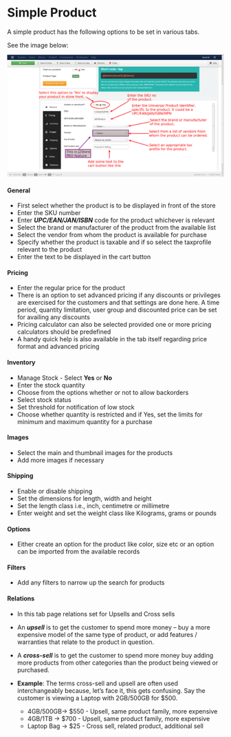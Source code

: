 # Simple Product

A simple product has the following options to be set in various tabs.

See the image below:

![Simple Product](product_simple_general.png)
#### General
* First select whether the product is to be displayed in front of the store
* Enter the SKU number
* Enter ***UPC/EAN/JAN/ISBN*** code for the product whichever is relevant
* Select the brand or manufacturer of the product from the available list
* Select the vendor from whom the product is available for purchase
* Specify whether the product is taxable and if so select the taxprofile relevant to the product
* Enter the text to be displayed in the cart button

#### Pricing
* Enter the regular price for the product
* There is an option to set advanced pricing if any discounts or privileges are exercised for the customers and that settings are done here. A time period, quantity limitation, user group and discounted price can be set for availing any discounts
* Pricing calculator can also be selected provided one or more pricing calculators should be predefined
* A handy quick help is also available in the tab itself regarding price format and advanced pricing

#### Inventory
* Manage Stock - Select **Yes** or **No**
* Enter the stock quantity
* Choose from the options whether or not to allow backorders
* Select stock status
* Set threshold for notification of low stock
* Choose whether quantity is restricted and if Yes, set the limits for minimum and maximum quantity for a purchase

#### Images
* Select the main and thumbnail images for the products
* Add more images if necessary

#### Shipping
* Enable or disable shipping
* Set the dimensions for length, width and height
* Set the length class i.e., inch, centimetre or millimetre
* Enter weight and set the weight class like Kilograms, grams or pounds

#### Options
* Either create an option for the product like color, size etc or an option can be imported from the available records

#### Filters
* Add any filters to narrow up the search for products

#### Relations
* In this tab page relations set for Upsells and Cross sells
* An ***upsell*** is to get the customer to spend more money – buy a more expensive model of the same type of product, or add features / warranties that relate to the product in question.
* A ***cross-sell*** is to get the customer to spend more money buy adding more products from other categories than the product being viewed or purchased.
* **Example**:
    The terms cross-sell and upsell are often used interchangeably because, let’s face it, this gets confusing. Say the customer is viewing a Laptop with 2GB/500GB for $500.

    * 4GB/500GB-> $550 - Upsell, same product family, more expensive
    * 4GB/1TB -> $700  - Upsell, same product family, more expensive
    * Laptop Bag -> $25 - Cross sell, related product, additional sell
